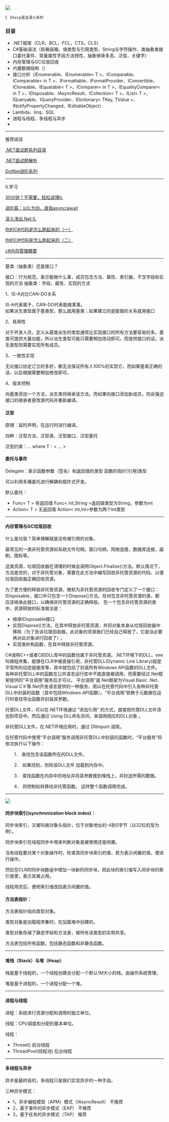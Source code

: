 
![](https://raw.githubusercontent.com/coding-daily/awesome-csharp/master/logo-lg.png)

    C Sharp语法深入系列

### 目录

- .NET框架（CLR，BCL，FCL，CTS，CLS）
- C#基础语法（拆箱装箱、值类型与引用类型、String与字符操作、类抽象类接口委托事件、常量属性字段方法特性、抽象继承多态、泛型、关键字）
- 内存管理与GC垃圾回收 
- 内置数据结构（）
- 接口分析（IEnumerable、IEnumerable< T >、IComparable、IComparable< in T >、IFormattable、IFormatProvider、IConvertible、ICloneable、IEquatable< T >、IComparer< in T >、IEqualityComparer< in T >、IDisposable、IAsyncResult、ICollection< T >、IList< T >、IQueryable、IQueryProvider、IDictionary< TKey, TValue >、INotifyPropertyChanged、IEditableObject）
- Lambda、linq、SQL
- 进程与线程、多线程与异步
- 

------------

推荐阅读

[.NET面试题系列目录](https://www.cnblogs.com/haoyifei/p/5641115.html)

[.NET面试题解析](https://www.cnblogs.com/anding/p/5226343.html)

[DotNet进阶系列](https://www.cnblogs.com/yaopengfei/p/8853590.html)

--------------

IL学习

[30分钟？不需要，轻松读懂IL](https://www.cnblogs.com/brookshi/p/5225801.html)

[进阶篇：以IL为剑，直指async/await](https://www.cnblogs.com/brookshi/p/5240510.html)

[深入浅出.Net IL](https://www.cnblogs.com/jackson0714/p/4995980.html)

[你的C#代码是怎么跑起来的（一）](https://www.cnblogs.com/brookshi/p/5273281.html)

[你的C#代码是怎么跑起来的（二）](https://www.cnblogs.com/brookshi/p/5278284.html)

[c#内存管理概要](https://www.qingtingip.com/h_291669.html)

------------


基类（抽象类）还是接口？

接口：行为规范，表示能做什么事，成员包含方法、属性、索引器、不含字段和实现的方法
抽象类：字段、属性、实现的方法

1、IS-A对比CAN-DO关系 

IS-A代表属于，CAN-DO代表能做某事。  
如果派生类型属于基类型，那么就用基类；如果建立的是能做的关系就用接口 

2、易用性 

对于开发人员，定义从基类派生的类型通常比实现接口的所有方法要容易的多。基类可提供大量功能，所以派生类型可能只需要稍加改动即可。而提供接口的话，派生类型则需要实现所有成员。 

3、一致性实现 

无论接口协定订立的多好，都无法保证所有人100%的实现它，而如果基类正确的话，以后根据需要稍加修改即可。 

4、版本控制 

向基类添加一个方法，派生类将继承该方法。而如果向接口添加新成员，则会强迫接口的继承者更改源代码并重新编译。   


#### 泛型

原理：延时声明，在运行时进行编译。

四种：泛型方法、泛型类、泛型接口、泛型委托

泛型约束：... where T：< ... >

#### 委托与事件

Delegate：表示函数参数（签名）和返回值的类型   函数的指针|引用|类型

可以利用多播委托进行解耦和插件式开发。

默认委托：
- Func< T > 有返回值  Func< int,String >返回值类型为String，参数为int
- Action< T > 无返回值  Action< int,int>参数为两个int类型


-------------

#### 内存管理与GC垃圾回收

什么是垃圾？简单理解就是没有被引用的对象。



最常见的一类非托管资源如系统文件句柄，窗口句柄，网络连接，数据库连接，画刷，图标等。

这类资源，垃圾回收器在清理的时候会调用Object.Finalize()方法。默认情况下，方法是空的，对于非托管对象，需要在此方法中编写回收非托管资源的代码，以便垃圾回收器正确回收资源。

为了更方便的释放非托管资源，微软为非托管资源的回收专门定义了一个接口：IDisposable，接口中只包含一个Dispose()方法。任何包含非托管资源的类，都应该继承此接口，以确保非托管资源的正确释放。
在一个包含非托管资源的类中，资源释放的标准做法是：
- 继承IDisposable接口
- 实现Dispose()方法，在其中释放非托管资源，并将对象本身从垃圾回收器中移除（为了告诉垃圾回收器，此对象的资源我们已经自己释放了，它就没必要再对此对象进行回收了）；
- 实现类析构函数，在其中释放非托管资源。

C#调用C++或者C的DLL库中的函数也属于非托管资源。.NET环境下的DLL、exe叫做程序集，能够在CLR中被直接引用，非托管DLL(Dynamic Link Library)就是平常所的动态链接库等，其中就包括了封装所有Windows API函数的DLL文件。各种非托管DLL中的函数在公共语言运行库中不能直接被调用，而需要经过.Net框架提供的“平台调用”服务后才可以。
平台调用”是.Net框架为Visual Basic .Net、Visual C＃等.Net开发语言提供的一种服务，用以在托管代码中引入各种非托管DLL中封装的函数（其中包括Windows API函数）。“平台调用”依赖于元数据在运行时查找导出函数并封装其参数。

托管DLL文件，可以在.NET环境通过 “添加引用” 的方式，直接把托管DLL文件添加到项目中。然后通过 Using DLL命名空间，来调用相应的DLL对象 。

非托管DLL文件，在.NET环境应用时，通过 DllImport 调用。

在托管代码中使用“平台调用”服务调用非托管DLL中封装的函数时，“平台服务”将依次执行以下操作：

　　1． 查找包含该函数所在的DLL文件。

　　2． 如果找到，则将该DLL文件 加载到内存中。

　　3． 查找函数在内存中的地址并将其参数推到堆栈上，并封送所需的数据。

　　4． 将控制权转移给非托管函数。 这样整个函数调用完成。

------------

![](https://raw.githubusercontent.com/coding-daily/awesome-csharp/master/images/C%20Sharp%E7%BC%96%E8%AF%913.png)

#### 同步块索引(synchronization block index)：

同步块索引，又被叫做对象头指针，位于对象地址的-4到0字节（以32位机型为例）。

同步块索引在线程同步中用来判断对象是被使用还是闲置。

当有线程要对某个对象操作时，检查其同步块索引的值，若为表示闲置的值，便进行操作。

然后在CLR的同步块数组中增加一块新的同步块，把此块的索引值写入同步块的索引值里，表示其被占用。

线程用完后，便把索引值改回表示闲置的值。

 

#### 方法表指针：

方法表指针指向类型对象。

类型对象是加载程序集时，在加载堆中创建的。

类型对象存储了静态字段和方法表，被所有该类型的实例共享。

方法表包括所有函数，包括静态函数和非静态函数。


------------

#### 堆栈（Stack）与堆（Heap）

栈是基于线程的，一个线程创建会分配一个默认1M大小的栈，由操作系统管理。

堆是基于进程的，一个进程分配一个堆。

------------

#### 进程与线程

进程：系统进行资源分配和调用的独立单位。

线程：CPU调度和分配的基本单位。

线程：
- Thread() 前台线程
- ThreadPool(线程池) 后台线程


------------

#### 多线程与异步

异步是最终目的，多线程只是我们实现异步的一种手段。

三种异步模式：
- 1，异步编程模型（APM）模式（IAsyncResult） 不推荐
- 2，基于事件的异步模式（EAP） 不推荐
- 3，基于任务的异步模式（TAP） 推荐
